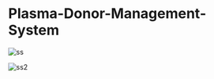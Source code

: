 # Plasma-Donor-Management-System

![ss](https://user-images.githubusercontent.com/55608869/126531995-60b79fe6-8c0b-4261-88b9-c75318c5af21.png)

![ss2](https://user-images.githubusercontent.com/55608869/126532378-f41d374e-b91e-4568-a863-a937107b9e49.png)
